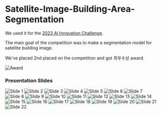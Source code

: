 # Satellite-Image-Building-Area-Segmentation

We used it for the [2023 AI Innovation Challenge](https://dacon.io/competitions/official/236092/overview/description).

The main goal of the competition was to make a segmentation model for satellite building image.

We've placed 2nd placed on the competition and got 최우수상 award.

![Award](imgs/award.jpg)

### Presentation Slides

![Slide 1](imgs/slide1.jpg)
![Slide 2](imgs/slide3.jpg)
![Slide 3](imgs/slide4.jpg)
![Slide 4](imgs/slide5.jpg)
![Slide 5](imgs/slide6.jpg)
![Slide 6](imgs/slide7.jpg)
![Slide 7](imgs/slide8.jpg)
![Slide 8](imgs/slide9.jpg)
![Slide 9](imgs/slide10.jpg)
![Slide 10](imgs/slide11.jpg)
![Slide 11](imgs/slide12.jpg)
![Slide 12](imgs/slide13.jpg)
![Slide 13](imgs/slide14.jpg)
![Slide 14](imgs/slide15.jpg)
![Slide 15](imgs/slide16.jpg)
![Slide 16](imgs/slide17.jpg)
![Slide 17](imgs/slide18.jpg)
![Slide 18](imgs/slide19.jpg)
![Slide 19](imgs/slide20.jpg)
![Slide 20](imgs/slide21.jpg)
![Slide 21](imgs/slide22.jpg)
![Slide 22](imgs/slide23.jpg)
